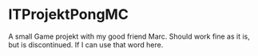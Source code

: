 # ITProjektPongMC

A small Game projekt with my good friend Marc.
Should work fine as it is, but is discontinued. If I can use that word here.
